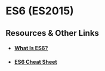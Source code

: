 # ES6 (ES2015)


## Resources & Other Links

- #### [What Is ES6?](https://www.smashingmagazine.com/2015/10/es6-whats-new-next-version-javascript/)
- #### [ES6 Cheat Sheet](https://github.com/DrkSephy/es6-cheatsheet#classes)
